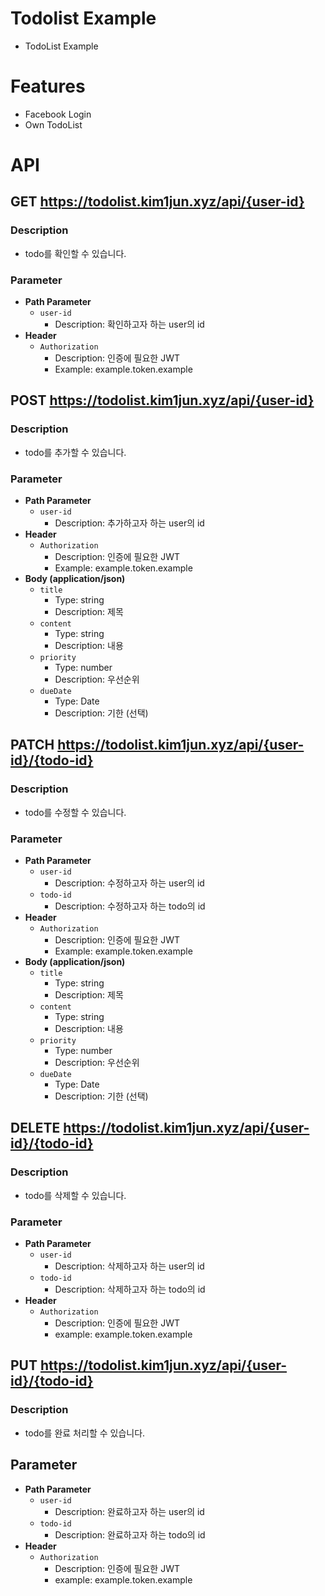 # Todolist Example
- TodoList Example

# Features
- Facebook Login
- Own TodoList

# API
## GET https://todolist.kim1jun.xyz/api/{user-id}
### Description
- todo를 확인할 수 있습니다.

### Parameter
- **Path Parameter**
  - `user-id`
    - Description: 확인하고자 하는 user의 id
- **Header**
  - `Authorization`
    - Description: 인증에 필요한 JWT
    - Example: example.token.example

## POST https://todolist.kim1jun.xyz/api/{user-id}
### Description
- todo를 추가할 수 있습니다.

### Parameter
- **Path Parameter**
  - `user-id`
    - Description: 추가하고자 하는 user의 id
- **Header**
  - `Authorization`
    - Description: 인증에 필요한 JWT
    - Example: example.token.example
- **Body (application/json)**
  - `title`
    - Type: string
    - Description: 제목
  - `content`
    - Type: string
    - Description: 내용
  - `priority`
    - Type: number
    - Description: 우선순위
  - `dueDate`
    - Type: Date
    - Description: 기한 (선택)

## PATCH https://todolist.kim1jun.xyz/api/{user-id}/{todo-id}
### Description
- todo를 수정할 수 있습니다.

### Parameter
- **Path Parameter**
  - `user-id`
    - Description: 수정하고자 하는 user의 id
  - `todo-id`
    - Description: 수정하고자 하는 todo의 id
- **Header**
  - `Authorization`
    - Description: 인증에 필요한 JWT
    - Example: example.token.example
- **Body (application/json)**
  - `title`
    - Type: string
    - Description: 제목
  - `content`
    - Type: string
    - Description: 내용
  - `priority`
    - Type: number
    - Description: 우선순위
  - `dueDate`
    - Type: Date
    - Description: 기한 (선택)

## DELETE https://todolist.kim1jun.xyz/api/{user-id}/{todo-id}
### Description
- todo를 삭제할 수 있습니다.

### Parameter
- **Path Parameter**
  - `user-id`
    - Description: 삭제하고자 하는 user의 id
  - `todo-id`
    - Description: 삭제하고자 하는 todo의 id
- **Header**
  - `Authorization`
    - Description: 인증에 필요한 JWT
    - example: example.token.example

## PUT https://todolist.kim1jun.xyz/api/{user-id}/{todo-id}
### Description
- todo를 완료 처리할 수 있습니다.

## Parameter
- **Path Parameter**
  - `user-id`
    - Description: 완료하고자 하는 user의 id
  - `todo-id`
    - Description: 완료하고자 하는 todo의 id
- **Header**
  - `Authorization`
    - Description: 인증에 필요한 JWT
    - example: example.token.example
